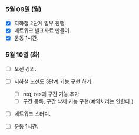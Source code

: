 ### 5월 09일 (월)
- [x] 지하철 2단계 일부 진행. 
- [x] 네트워크 발표자료 만들기. 
- [x] 운동 1시간.

### 5월 10일 (화)
- [ ] 오전 강의.
- [ ] 지하철 노선도 3단계 기능 구현 하기.
  -[ ] req, res에 구간 기능 추가
  -[ ] 구간 등록, 구간 삭제 기능 구현(예외처리는 안한다.)
- [ ] 네트워크 스터디.
- [ ] 운동 1시간.

